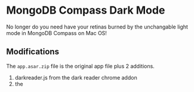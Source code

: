 # MongoDB Compass Dark Mode
No longer do you need have your retinas burned by the unchangable light mode in MongoDB Compass on Mac OS! 

## Modifications
The `app.asar.zip` file is the original app file plus 2 additions. 

1. darkreader.js from the dark reader chrome addon
2.  the <script> tag to link the javascript the html. No other modifications have been made.

This file is simply hosted here to make it easier to drag and drop dark mode.

Original idea for Linux/Windows from [Reddit](https://www.reddit.com/r/mongodb/comments/mj1zr0/successfully_achieved_darkmode_for_mongodb_compass/)

Linux Users: your directory would looks something like `/usr/lib/mongodb-compass/resources` 
[This guy's script might also work](https://github.com/Pragalbha-Patil/mongodb-compass-dark-mode)

Windows Users: The zip file should work, just paste it into the correct MongoDB Compass directory for Windows

## TLDR (Mac file path); 
1. Download file 
2. navigate to `/Applications/MongoDB Compass/Contents/Resources` 
3. rename _app.asar_ (to make backup)
4. unzip `app.asar.zip` 
5. drag and drop `app.asar` file into `/Applications/MongoDB Compass/Contents/Resources` 

## Walkthrough (Mac file path):

1. Download [MongoDB Compass](https://www.mongodb.com/try/download/compass) (tested on version 1.28.1 on MacOS 10.15.7)
2. Download the dark mode `asar.zip` from this repo (original asar + dark reader chrome addon)
3. Once installed, go to the finder and click your `/Applications` folder
4. Find MongoDB Compass in the list and right click `Show Package Contents`
5. Click `/Contents`
6. Click `/Resources`
7. rename the original `app.asar` in `/Resources` to `app_original.asar`
8. copy the app.asar that you downloaded from this repo and paste it into the `/Resources` folder
9. Restart MongoDB Compass and it will be dark!

## Usage
Dark mode has no settings or toggle, it is just on.

## Failed?
If you want to revert back, simply **delete** the file _app.asar_ and **rename** the original _app_original.asar_ back to _app.asar_. \
Then Restart MongoDB Compass \
You can always delete the app and install it again

__*Script Coming Soon*__

